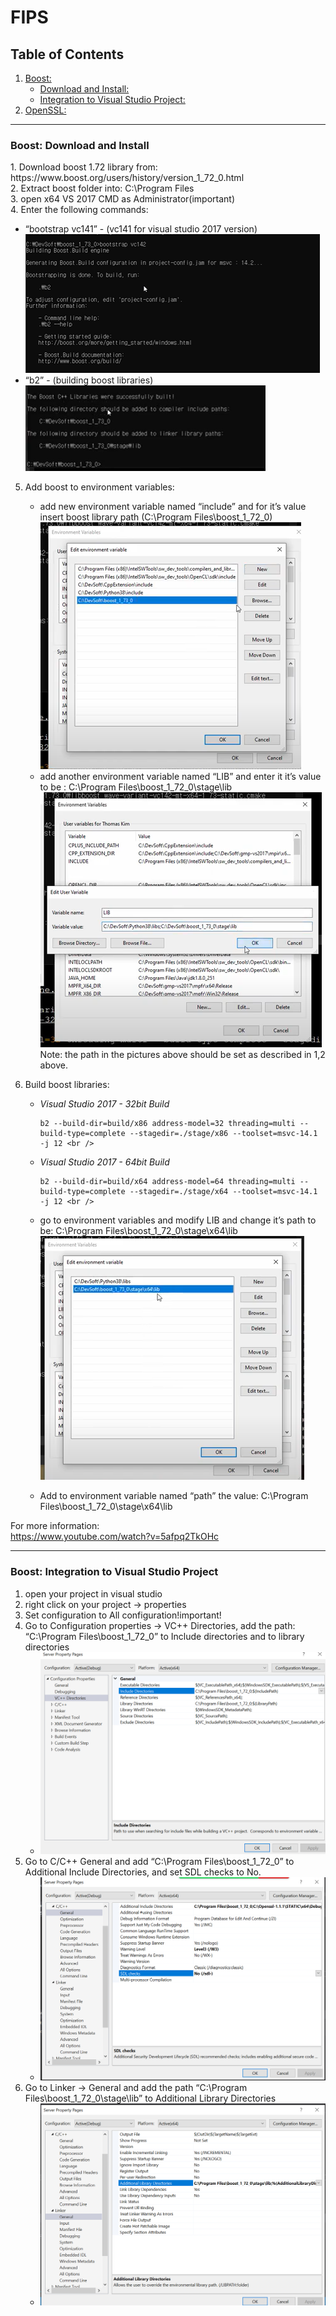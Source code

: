 # FIPS
## Table of Contents  
1. [Boost:](#boost)
   - [Download and Install:](#boost_download_and_install)
   - [Integration to Visual Studio Project:](#integration)
 2. [OpenSSL:](#openssl)  

_______
### Boost: Download and Install ###
<a name="boost"/>
<a name="boost_download_and_install"/>
1. Download boost 1.72 library from: https://www.boost.org/users/history/version_1_72_0.html<br />
2. Extract boost folder into: C:\Program Files<br />
3. open x64 VS 2017 CMD as Administrator(important) <br />
4. Enter the following commands:

   - “bootstrap vc141” - (vc141 for visual studio 2017 version)<br />
     ![](README-pictures/boost1.PNG)
   - “b2” - (building boost libraries)<br />
      ![](README-pictures/boost2.PNG)
      
5. Add boost to environment variables:

   - add new environment variable named “include” and for it’s value insert boost library path (C:\Program Files\boost_1_72_0)<br />
     ![](README-pictures/boost3.PNG)
   - add another environment variable named “LIB” and enter it it’s value to be : C:\Program Files\boost_1_72_0\stage\lib
     ![](README-pictures/boost4.PNG)<br />
Note: the path in the pictures above should be set  as described in 1,2 above.<br />
 6. Build boost libraries:
    -  *Visual Studio 2017 - 32bit Build* <br /> 
    
          ```
          b2 --build-dir=build/x86 address-model=32 threading=multi --build-type=complete --stagedir=./stage/x86 --toolset=msvc-14.1 -j 12 <br />
          ```
 
    -  *Visual Studio 2017 - 64bit Build* <br />
    
          ```
          b2 --build-dir=build/x64 address-model=64 threading=multi --build-type=complete --stagedir=./stage/x64 --toolset=msvc-14.1 -j 12 <br />
          ```
  
    - go to environment variables and modify LIB and change it’s path to be: C:\Program Files\boost_1_72_0\stage\x64\lib
      ![](README-pictures/boost7.PNG)<br />
    - Add to environment variable named “path” the value: C:\Program Files\boost_1_72_0\stage\x64\lib

For more information:<br />
https://www.youtube.com/watch?v=5afpq2TkOHc
 _____ 
 
### Boost: Integration to Visual Studio Project ###
<a name="integration"/>

  1. open your project in visual studio <br />
  2. right click on your project -> properties <br />
  3. Set configuration to All configuration!important! <br />
  4. Go to Configuration properties -> VC++ Directories, add the path: “C:\Program Files\boost_1_72_0”  to Include directories and to library directories
      -  ![](README-pictures/boost8.PNG)<br />
  5. Go to C/C++ General and add “C:\Program Files\boost_1_72_0”  to Additional Include Directories, and set SDL checks to No.
      -  ![](README-pictures/boost9.PNG)<br />
  6. Go to Linker -> General and add the path “C:\Program Files\boost_1_72_0\stage\lib” to  Additional Library Directories
      - ![](README-pictures/boost10.PNG)<br />


   




